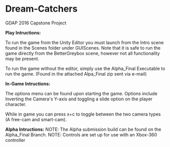 # Dream-Catchers
GDAP 2016 Capstone Project

<b>Play Intructions:</b>

To run the game from the Unity Editor you must launch from the Intro scene found in the Scenes folder under GUIScenes.
Note that it is safe to run the game directly from the BetterGreybox scene, however not all functionality may be present.

To run the game without the editor, simply use the Alpha_Final Executable to run the game. 
(Found in the attached Alpa_Final zip sent via e-mail)

<b>In-Game Intructions:</b>

The options menu can be found upon starting the game. Options include Inverting the Camera's Y-axis and
toggling a slide option on the player character.

While in game you can press x+c to toggle between the two camera types (A free-cam and smart-cam).

<b>Alpha Intructions:</b>
NOTE: The Alpha submission build can be found on the Alpha_Final Branch.
NOTE: Controls are set up for use with an Xbox-360 controller
